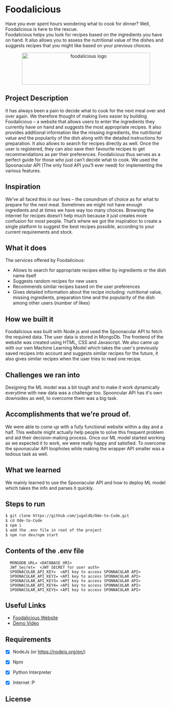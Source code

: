 # Foodalicious
Have you ever spent hours wondering what to cook for dinner? Well, Foodalicious is here to the rescue.
<br>
Foodalicious helps you look for recipes based on the ingredients you have on hand. It also allows you to assess the nutritional value of the dishes and suggests recipes that you might like based on your previous choices.  
<p align="center">
<a href="https://foodalicious.jugaldb.com/">
<img src="" width="400px" height="100px" alt="foodalicious logo"/>
</a>
</p>


## Project Description
It has always been a pain to decide what to cook for the next meal over and over again. We therefore thought of making lives easier by building Foodalicious – a website that allows users to enter the ingredients they currently have on hand and suggests the most appropriate recipes. It also provides additional information like the missing ingredients, the nutritional value and the popularity of the dish along with the detailed instructions for preparation. It also allows to search for recipes directly as well. Once the user is registered, they can also save their favourite recipes to get recommendations as per their preferences. Foodalicious thus serves as a perfect guide for those who just can’t decide what to cook.
We used the Spoonacular API (The only food API you’ll ever need) for implementing the various features.

## Inspiration
We’ve all faced this in our lives – the conundrum of choice as for what to prepare for the next meal. Sometimes we might not have enough ingredients and at times we have way too many choices. Browsing the internet for recipes doesn’t help much because it just creates more confusion for most people. That’s where we got the inspiration to create a single platform to suggest the best recipes possible, according to your current requirements and stock. 

## What it does

The services offered by Foodalicious: 
* Allows to search for appropriate recipes either by ingredients or the dish name itself
*	Suggests random recipes for new users 
*	Recommends similar recipes based on the user preferences
*	Gives detailed information about the recipe including: nutritional value, missing ingredients, preparation time and the popularity of the dish among other users (number of likes)  

## How we built it
Foodalicious was built with Node.js and used the Spoonacular API to fetch the required data. The user data is stored in MongoDb. The frontend of the website was created using HTML, CSS and Javascript. We also came up with our own Machine Learning Model which takes the user's previously saved recipes into account and suggests similar recipes for the future, it also gives similar recipes when the user tries to read one recipe.

## Challenges we ran into
Designing the ML model was a bit tough and to make it work dynamically everytime with new data was a challenge too. Spooncular API has it's own downsides as well, to overcome them was a big task.


## Accomplishments that we're proud of.
We were able to come up with a fully functional website within a day and a half. This website might actually help people to solve this frequent problem and aid their decision-making process. Once our ML model started working as we expected it to work, we were really happy and satisfied. To overcome the spoonacular API loopholes while making the wrapper API smaller was a tedious task as well. 

## What we learned
We mainly learned to use the Spoonacular API and how to deploy ML model which takes the info and parses it quickly.

## Steps to run 
```bash
$ git clone https://github.com/jugaldb/Ode-to-Code.git
$ cd Ode-to-Code
$ npm i
$ add the .env file in root of the project
$ npm run dev/npm start
```

## Contents of the .env file
```
  MONGODB_URL= <DATABASE URI>
  JWT_Secret=  <JWT SECRET for user auth>
  SPOONACULAR_API_KEY=  <API key to access SPONNACULAR API>
  SPOONACULAR_API_KEY2= <API key to access SPONNACULAR API>
  SPOONACULAR_API_KEY3= <API key to access SPONNACULAR API>
  SPOONACULAR_API_KEY4= <API key to access SPONNACULAR API>
  SPOONACULAR_API_KEY5= <API key to access SPONNACULAR API>
```

## Useful Links
- [Foodalicious Website]( https://foodalicious.jugaldb.com/)
- [Demo Video]()

## Requirements
-  [x] NodeJs (or https://nodejs.org/en/)
-  [x] Npm
-  [x] Python Interpreter
-  [x] Internet :P 


## License
